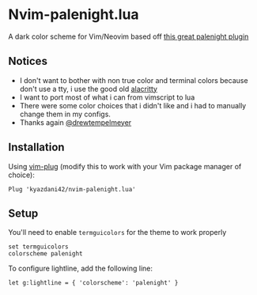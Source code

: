 # Nvim-palenight.lua
<!-- ![nvim-palenight.lua][screenshot] -->

A dark color scheme for Vim/Neovim based off [this great palenight plugin](https://github.com/drewtempelmeyer/palenight.vim)

## Notices

- I don't want to bother with non true color and terminal colors because don't use a tty, i use the good old [alacritty](https://github.com/alacritty/alacritty)
- I want to port most of what i can from vimscript to lua
- There were some color choices that i didn't like and i had to manually change them in my configs.
- Thanks again [@drewtempelmeyer](https://github.com/drewtempelmeyer)

## Installation
Using [vim-plug](https://github.com/junegunn/vim-plug) (modify this to work with your Vim package manager of choice):

```vim
Plug 'kyazdani42/nvim-palenight.lua'
```

## Setup 

You'll need to enable `termguicolors` for the theme to work properly
```vim
set termguicolors
colorscheme palenight
```

To configure lightline, add the following line:
```vim
let g:lightline = { 'colorscheme': 'palenight' }
```

<!-- Italics will be enabled by default, if you wan't to remove them -->
<!-- ```vim -->
<!-- let g:nvim_palenight_italics=0 -->
<!-- ``` -->
